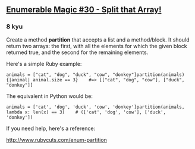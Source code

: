 <h2><a href=https://www.codewars.com/kata/545b342082e55dc9da000051/train/python target="_blank">Enumerable Magic #30 - Split that Array!</a></h2><h3>8 kyu</h3><p>Create a method <strong>partition</strong> that accepts a list and a method/block. It should return two arrays: the first, with all the elements for which the given block returned true, and the second for the remaining elements.</p><p>Here's a simple Ruby example:</p><pre><code>animals = ["cat", "dog", "duck", "cow", "donkey"]partition(animals){|animal| animal.size == 3}    #=&gt; [["cat", "dog", "cow"], ["duck", "donkey"]]</code></pre><p>The equivalent in Python would be:</p><pre><code>animals = ['cat', 'dog', 'duck', 'cow', 'donkey']partition(animals, lambda x: len(x) == 3)    # (['cat', 'dog', 'cow'], ['duck', 'donkey'])</code></pre><p>If you need help, here's a reference:</p><p><a href="http://www.rubycuts.com/enum-partition" data-turbolinks="false" target="_blank">http://www.rubycuts.com/enum-partition</a></p>